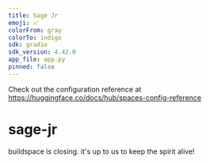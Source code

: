 ```yaml
---
title: Sage Jr
emoji: 📈
colorFrom: gray
colorTo: indigo
sdk: gradio
sdk_version: 4.42.0
app_file: app.py
pinned: false
---
```


Check out the configuration reference at https://huggingface.co/docs/hub/spaces-config-reference

# sage-jr
buildspace is closing. it's up to us to keep the spirit alive!

